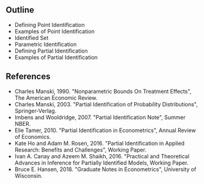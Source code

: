 ## Outline
* Defining Point Identification
* Examples of Point Identification
* Identified Set
* Parametric Identification
* Defining Partial Identification
* Examples of Partial Identification

## References
* Charles Manski, 1990. "Nonparametric Bounds On Treatment Effects", The American Economic Review.
* Charles Manski, 2003. "Partial Identification of Probability Distributions", Springer-Verlag.
* Imbens and Wooldridge, 2007. "Partial Identification Note", Summer NBER. 
* Elie Tamer, 2010. "Partial Identification in Econometrics", Annual Review of Economics.
* Kate Ho and Adam M. Rosen, 2016. "Partial Identification in Applied Research: Benefits and Challenges", Working Paper.
* Ivan A. Canay and Azeem M. Shaikh, 2016. "Practical and Theoretical Advances in Inference for Partially Identified Models, Working Paper.
* Bruce E. Hansen, 2018. "Graduate Notes in Econometrics", University of Wisconsin. 
